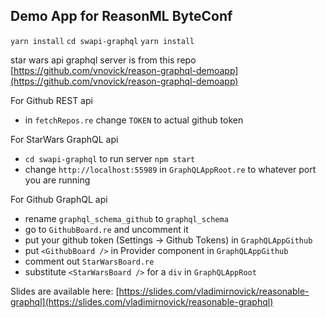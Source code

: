 ## Demo App for ReasonML ByteConf

`yarn install`
`cd swapi-graphql` `yarn install`

star wars api graphql server is from this repo [https://github.com/vnovick/reason-graphql-demoapp](https://github.com/vnovick/reason-graphql-demoapp)

For Github REST api
- in `fetchRepos.re` change `TOKEN` to actual github token

For StarWars GraphQL api 
- `cd swapi-graphql` to run server `npm start`
- change `http://localhost:55989` in `GraphQLAppRoot.re` to whatever port you are running 

For Github GraphQL api
- rename `graphql_schema_github` to `graphql_schema`
- go to `GithubBoard.re` and uncomment it
- put your github token (Settings -> Github Tokens) in `GraphQLAppGithub`
- put `<GithubBoard />` in Provider component in `GraphQLAppGithub`
- comment out `StarWarsBoard.re`
- substitute `<StarWarsBoard />` for a `div` in `GraphQLAppRoot`


Slides are available here: [https://slides.com/vladimirnovick/reasonable-graphql](https://slides.com/vladimirnovick/reasonable-graphql)


